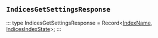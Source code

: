 ## `IndicesGetSettingsResponse`
:::
type IndicesGetSettingsResponse = Record<[IndexName](./IndexName.md), [IndicesIndexState](./IndicesIndexState.md)>;
:::
